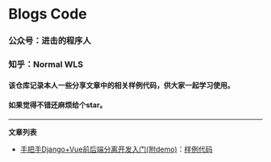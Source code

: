 # Blogs Code
### 公众号：进击的程序人  
### 知乎：Normal WLS

#### 该仓库记录本人一些分享文章中的相关样例代码，供大家一起学习使用。
#### 如果觉得不错还麻烦给个star。

----
**文章列表**
- [手把手Django+Vue前后端分离开发入门(附demo)](https://zhuanlan.zhihu.com/p/128976272)：[样例代码](./django_demo_with_frontend_and_backend)

